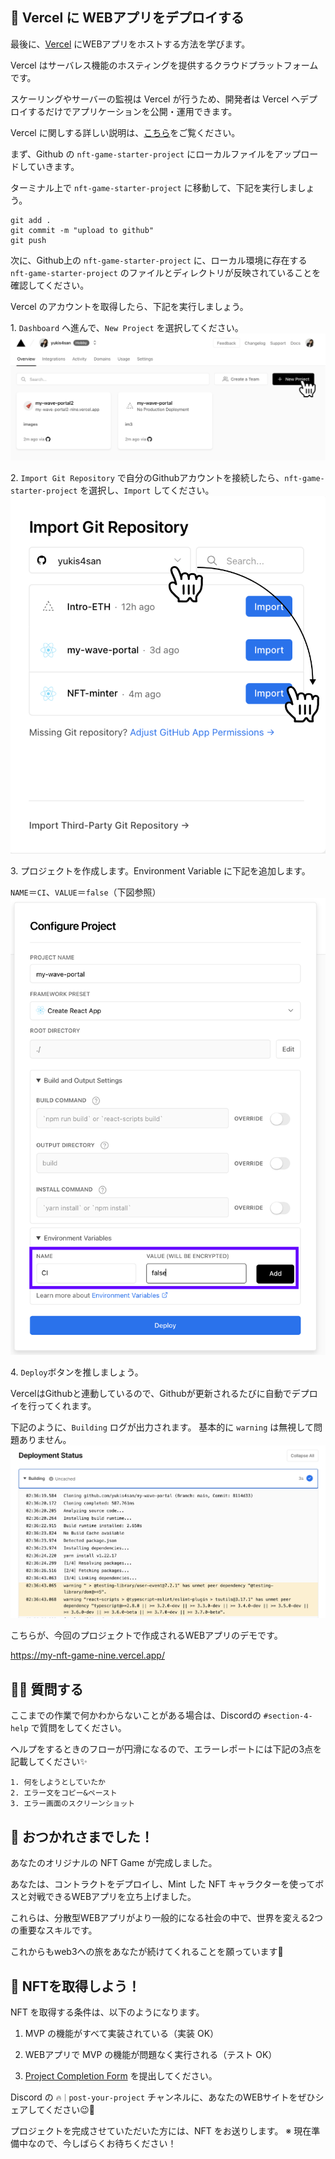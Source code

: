 🤟 Vercel に WEBアプリをデプロイする
---

最後に、[Vercel](https://vercel.com/) にWEBアプリをホストする方法を学びます。

Vercel はサーバレス機能のホスティングを提供するクラウドプラットフォームです。

スケーリングやサーバーの監視は Vercel が行うため、開発者は Vercel へデプロイするだけでアプリケーションを公開・運用できます。

Vercel に関しする詳しい説明は、[こちら](https://zenn.dev/lollipop_onl/articles/eoz-vercel-pricing-2020)をご覧ください。

まず、Github の `nft-game-starter-project` にローカルファイルをアップロードしていきます。

ターミナル上で `nft-game-starter-project` に移動して、下記を実行しましょう。

```
git add .
git commit -m "upload to github"
git push
```

次に、Github上の `nft-game-starter-project` に、ローカル環境に存在する `nft-game-starter-project` のファイルとディレクトリが反映されていることを確認してください。

Vercel のアカウントを取得したら、下記を実行しましょう。

1\. `Dashboard` へ進んで、`New Project` を選択してください。
![](/public/images/ETH-NFT-game/section-4/4_3_1.png)

2\. `Import Git Repository` で自分のGithubアカウントを接続したら、`nft-game-starter-project` を選択し、`Import` してください。
![](/public/images/ETH-NFT-game/section-4/4_3_2.png)

3\. プロジェクトを作成します。Environment Variable に下記を追加します。

`NAME`＝`CI`、`VALUE`＝`false`（下図参照）
![](/public/images/ETH-NFT-game/section-4/4_3_3.png)

4\. `Deploy`ボタンを推しましょう。

VercelはGithubと連動しているので、Githubが更新されるたびに自動でデプロイを行ってくれます。

下記のように、`Building` ログが出力されます。
基本的に `warning` は無視して問題ありません。
![](/public/images/ETH-NFT-game/section-4/4_3_4.png)

こちらが、今回のプロジェクトで作成されるWEBアプリのデモです。

https://my-nft-game-nine.vercel.app/


🙋‍♂️ 質問する
-------------------------------------------
ここまでの作業で何かわからないことがある場合は、Discordの `#section-4-help` で質問をしてください。

ヘルプをするときのフローが円滑になるので、エラーレポートには下記の3点を記載してください✨
```
1. 何をしようとしていたか
2. エラー文をコピー&ペースト
3. エラー画面のスクリーンショット
```

🎉 おつかれさまでした！
--------------------------------

あなたのオリジナルの NFT Game が完成しました。

あなたは、コントラクトをデプロイし、Mint した NFT キャラクターを使ってボスと対戦できるWEBアプリを立ち上げました。

これらは、分散型WEBアプリがより一般的になる社会の中で、世界を変える2つの重要なスキルです。

これからもweb3への旅をあなたが続けてくれることを願っています🚀


🎫 NFTを取得しよう！
----

NFT を取得する条件は、以下のようになります。

1. MVP の機能がすべて実装されている（実装 OK）

2. WEBアプリで MVP の機能が問題なく実行される（テスト OK）

3. [Project Completion Form](https://airtable.com/shrf1cCtTx0iQuszX) を提出してください。

Discord の `🔥｜post-your-project` チャンネルに、あなたのWEBサイトをぜひシェアしてください😉🎉

プロジェクトを完成させていただいた方には、NFT をお送りします。
※ 現在準備中なので、今しばらくお待ちください！
